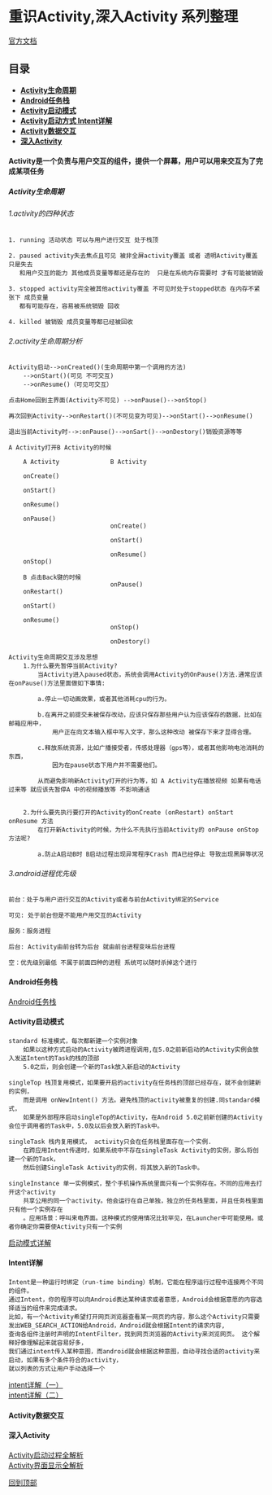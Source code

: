 # 重识Activity,深入Activity 系列整理    
[官方文档](https://developer.android.google.cn/guide/components/activities.html)
## 目录
* [**Activity生命周期**](#Activity生命周期)
* [**Android任务栈**](#android任务栈)
* [**Activity启动模式**](#activity启动模式)
* [**Activity启动方式 Intent详解**](#intent详解)
* [**Activity数据交互**](#activity数据交互)
* [**深入Activity**](#深入activity)

#### Activity是一个负责与用户交互的组件，提供一个屏幕，用户可以用来交互为了完成某项任务	
##### Activity生命周期
  
###### 1.activity的四种状态    
	1. running 活动状态 可以与用户进行交互 处于栈顶
		
	2. paused activity失去焦点且可见 被非全屏activity覆盖 或者 透明Activity覆盖 只是失去
	   和用户交互的能力 其他成员变量等都还是存在的  只是在系统内存需要时 才有可能被销毁
		
	3. stopped activity完全被其他activity覆盖 不可见时处于stopped状态 在内存不紧张下 成员变量
	   都有可能存在，容易被系统销毁 回收
		
	4. killed 被销毁 成员变量等都已经被回收
		
###### 2.activity生命周期分析   
	Activity启动-->onCreated()(生命周期中第一个调用的方法)
		-->onStart()(可见 不可交互)
		-->onResume()（可见可交互）
					
	点击Home回到主界面(Activity不可见) -->onPause()-->onStop()
		
	再次回到Activity-->onRestart()(不可见变为可见)-->onStart()-->onResume()
		
	退出当前Activity时-->:onPause()-->onSart()-->onDestory()销毁资源等等
	
	A Activity打开B Activity的时候
	
        A Activity              B Activity
        
        onCreate()
        
        onStart()
        
        onResume()
        
        onPause()               
                                onCreate()
                                
                                onStart()
                                
                                onResume()
        onStop()
        
        B 点击Back键的时候
                                onPause()
        onRestart()
        
        onStart()
        
        onResume()
                                onStop()
                                
                                onDestory()
                                
    Activity生命周期交互涉及思想
        1.为什么要先暂停当前Activity?
            当Activity进入paused状态，系统会调用Activity的OnPause()方法.通常应该在onPause()方法里面做如下事情:
            
            a.停止一切动画效果，或者其他消耗cpu的行为。
            
            b.在离开之前提交未被保存改动，应该只保存那些用户认为应该保存的数据，比如在邮箱应用中，
                用户正在向文本输入框中写入文字，那么这种改动 被保存下来才显得合理。
                
            c.释放系统资源，比如广播接受者，传感处理器（gps等），或者其他影响电池消耗的东西，
                因为在pause状态下用户并不需要他们。
                
            从而避免影响新Activity打开的行为等，如 A Activity在播放视频 如果有电话过来等 就应该先暂停A 中的视频播放等 不影响通话
            
            
        2.为什么要先执行要打开的Activity的onCreate (onRestart) onStart onResume 方法 
            在打开新Activity的时候，为什么不先执行当前Activity的 onPause onStop 方法呢?
            
            a.防止A启动B时 B启动过程出现异常程序Crash 而A已经停止 导致出现黑屏等状况
	
###### 3.android进程优先级 
    前台：处于与用户进行交互的Activity或者与前台Activity绑定的Service
    
    可见: 处于前台但是不能用户用交互的Activity
    
    服务：服务进程
    
    后台: Activity由前台转为后台 就由前台进程变味后台进程
    
    空：优先级别最低 不属于前面四种的进程 系统可以随时杀掉这个进行


    
#### Android任务栈
[Android任务栈](https://developer.android.google.cn/guide/components/tasks-and-back-stack.html)
#### Activity启动模式
	standard 标准模式，每次都新建一个实例对象
	    如果以这种方式启动的Activity被跨进程调用,在5.0之前新启动的Activity实例会放入发送Intent的Task的栈的顶部
	    5.0之后，则会创建一个新的Task放入新启动的Activity
	
    singleTop 栈顶复用模式，如果要开启的activity在任务栈的顶部已经存在，就不会创建新的实例，
        而是调用 onNewIntent() 方法。避免栈顶的activity被重复的创建.同standard模式，
        如果是外部程序启动singleTop的Activity，在Android 5.0之前新创建的Activity会位于调用者的Task中，5.0及以后会放入新的Task中。
    
    singleTask 栈内复用模式， activity只会在任务栈里面存在一个实例.
        在跨应用Intent传递时，如果系统中不存在singleTask Activity的实例，那么将创建一个新的Task，
        然后创建SingleTask Activity的实例，将其放入新的Task中。
    
    singleInstance 单一实例模式，整个手机操作系统里面只有一个实例存在。不同的应用去打开这个activity 
        共享公用的同一个activity。他会运行在自己单独，独立的任务栈里面，并且任务栈里面只有他一个实例存在
        。应用场景：呼叫来电界面。这种模式的使用情况比较罕见，在Launcher中可能使用。或者你确定你需要使Activity只有一个实例
[启动模式详解](http://www.jianshu.com/p/2a9fcf3c11e4)
#### Intent详解
    Intent是一种运行时绑定（run-time binding）机制，它能在程序运行过程中连接两个不同的组件。
    通过Intent，你的程序可以向Android表达某种请求或者意愿，Android会根据意愿的内容选择适当的组件来完成请求。
    比如，有一个Activity希望打开网页浏览器查看某一网页的内容，那么这个Activity只需要发出WEB_SEARCH_ACTION给Android，Android就会根据Intent的请求内容,
    查询各组件注册时声明的IntentFilter，找到网页浏览器的Activity来浏览网页。 这个解释好像理解起来就容易好多，
    我们通过intent传入某种意图，而android就会根据这种意图，自动寻找合适的activity来启动，如果有多个条件符合的activity，
    就以列表的方式让用户手动选择一个
[intent详解（一）](http://blog.csdn.net/harvic880925/article/details/38399723)   
[intent详解（二）](http://blog.csdn.net/harvic880925/article/details/38406421)
#### Activity数据交互
#### 深入Activity
[Activity启动过程全解析](http://blog.csdn.net/zhaokaiqiang1992/article/details/49428287)   
[Activity界面显示全解析](http://blog.csdn.net/zhaokaiqiang1992/article/details/49428287)


[回到顶部](#目录)